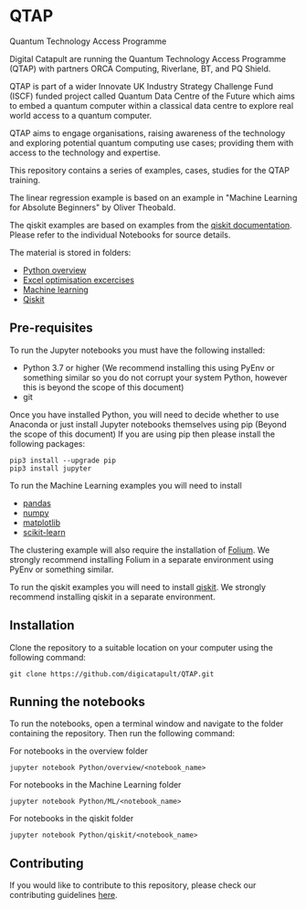 # QTAP
Quantum Technology Access Programme

Digital Catapult are running the Quantum Technology Access Programme (QTAP) with partners ORCA Computing, Riverlane, 
BT, and PQ Shield.  

QTAP is part of a wider Innovate UK Industry Strategy Challenge Fund  (ISCF) funded project called Quantum Data Centre 
of the Future which aims to embed a quantum computer within a classical data centre to explore real world access to a quantum computer. 

QTAP aims to engage organisations, raising awareness of the technology and exploring potential quantum computing use cases; providing them with access to the technology and expertise.

This repository contains a series of examples, cases, studies for the QTAP training.  

The linear regression example is based on an example in "Machine Learning for Absolute Beginners"
by Oliver Theobald.

The qiskit examples are based on examples from the [qiskit documentation](https://qiskit.org/documentation/stable/0.28/index.html).  
Please refer to the individual Notebooks for source details.

The material is stored in folders:
- [Python overview](/Python/overview)
- [Excel optimisation excercises](/Excel)
- [Machine learning](/Python/ML)
- [Qiskit](/Python/qiskit)

## Pre-requisites
To run the Jupyter notebooks you must have the following installed:
- Python 3.7 or higher (We recommend installing this using PyEnv or something similar so you do not corrupt your system Python, however this is beyond the scope of this document)
- git

Once you have installed Python, you will need to decide whether to use Anaconda or just install Jupyter notebooks themselves using pip (Beyond the scope of this document)
If you are using pip then please install the following packages:
```
pip3 install --upgrade pip
pip3 install jupyter
```
To run the Machine Learning examples you will need to install
 - [pandas](https://pandas.pydata.org/docs/getting_started/install.html)
 - [numpy](https://numpy.org/install/)
 - [matplotlib](https://matplotlib.org/stable/users/installing/index.html)
 - [scikit-learn](https://scikit-learn.org/stable/install.html)

The clustering example will also require the installation of [Folium](https://pypi.org/project/folium/).  We strongly recommend installing 
Folium in a separate environment using PyEnv or something similar.

To run the qiskit examples you will need to install [qiskit](https://qiskit.org/documentation/stable/0.28/getting_started.html). We strongly 
recommend installing qiskit in a separate environment.

## Installation
Clone the repository to a suitable location on your computer using the following command:
```
git clone https://github.com/digicatapult/QTAP.git

```

## Running the notebooks
To run the notebooks, open a terminal window and navigate to the folder containing the repository.  Then run the following command:

For notebooks in the overview folder
```
jupyter notebook Python/overview/<notebook_name>
```

For notebooks in the Machine Learning folder
```
jupyter notebook Python/ML/<notebook_name>
```

For notebooks in the qiskit folder
```
jupyter notebook Python/qiskit/<notebook_name>
```

## Contributing
If you would like to contribute to this repository, please check our contributing guidelines [here](https://github.com/digicatapult/.github/blob/main/CONTRIBUTING.md).